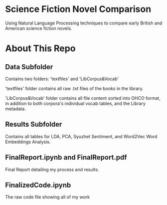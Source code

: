 # Science Fiction Novel Comparison
Using Natural Language Processing techniques to compare early British and American science fiction novels.

# About This Repo

## Data Subfolder

Contains two folders: 'textfiles' and 'LibCorpus&Vocab'

'textfiles' folder contains all raw .txt files of the books in the library.

'LibCorpus&Vocab' folder contains all file content sorted into OHCO format, in addition to both corpora's individual vocab tables, and the Library metadata.

## Results Subfolder

Contains all tables for LDA, PCA, Syuzhet Sentiment, and Word2Vec Word Embeddings Analysis.

## FinalReport.ipynb and FinalReport.pdf

Final Report detailing my process and results.

## FinalizedCode.ipynb

The raw code file showing all of my work
